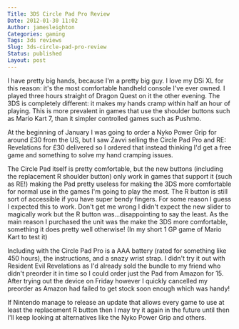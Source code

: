 ```yaml
---
Title: 3DS Circle Pad Pro Review
Date: 2012-01-30 11:02
Author: jamesleighton
Categories: gaming
Tags: 3ds reviews
Slug: 3ds-circle-pad-pro-review
Status: published
Layout: post
---
```


I have pretty big hands, because I'm a pretty big guy. I love my DSi XL for this reason: it's the most comfortable handheld console I've ever owned. I played three hours straight of Dragon Quest on it the other evening. The 3DS is completely different: it makes my hands cramp within half an hour of playing. This is more prevalent in games that use the shoulder buttons such as Mario Kart 7, than it simpler controlled games such as Pushmo.

At the beginning of January I was going to order a Nyko Power Grip for around £30 from the US, but I saw Zavvi selling the Circle Pad Pro and RE: Revelations for £30 delivered so I ordered that instead thinking I'd get a free game and something to solve my hand cramping issues.

The Circle Pad itself is pretty comfortable, but the new buttons (including the replacement R shoulder button) only work in games that support it (such as RE!) making the Pad pretty useless for making the 3DS more comfortable for normal use in the games I'm going to play the most. The R button is still sort of accessible if you have super bendy fingers. For some reason I guess I expected this to work. Don't get me wrong I didn't expect the new slider to magically work but the R button was...disappointing to say the least. As the main reason I purchased the unit was the make the 3DS more comfortable, something it does pretty well otherwise! (In my short 1 GP game of Mario Kart to test it)

Including with the Circle Pad Pro is a AAA battery (rated for something like 450 hours), the instructions, and a snazy wrist strap. I didn't try it out with Resident Evil Revelations as I'd already sold the bundle to my friend who didn't preorder it in time so I could order just the Pad from Amazon for 15. After trying out the device on Friday however I quickly cancelled my preorder as Amazon had failed to get stock soon enough which was handy!

If Nintendo manage to release an update that allows every game to use at least the replacement R button then I may try it again in the future until then I'll keep looking at alternatives like the Nyko Power Grip and others.
